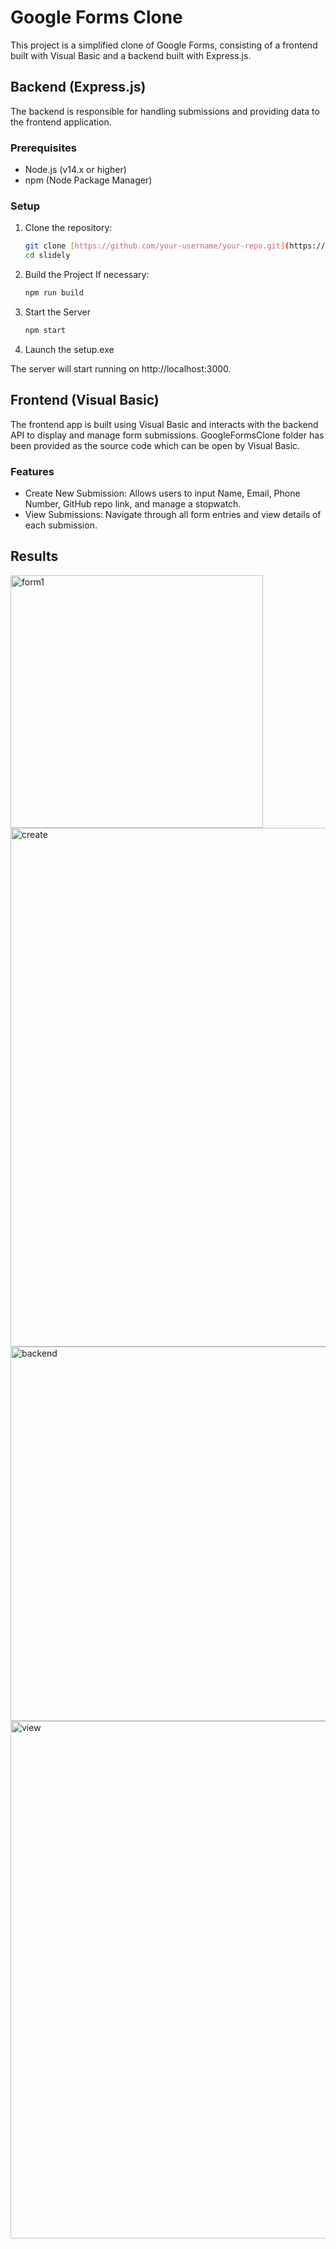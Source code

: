 # Google Forms Clone

This project is a simplified clone of Google Forms, consisting of a frontend built with Visual Basic and a backend built with Express.js.

## Backend (Express.js)

The backend is responsible for handling submissions and providing data to the frontend application.

### Prerequisites

- Node.js (v14.x or higher)
- npm (Node Package Manager)

### Setup

1. Clone the repository:

   ```bash
   git clone [https://github.com/your-username/your-repo.git](https://github.com/Atharv-16/SlidelyAI.git)
   cd slidely

2. Build the Project
   If necessary:
   ```bash
   npm run build
   ```
3. Start the Server
   ```bash
   npm start
   ```
4. Launch the setup.exe


The server will start running on http://localhost:3000.


## Frontend (Visual Basic)
The frontend app is built using Visual Basic and interacts with the backend API to display and manage form submissions.
GoogleFormsClone folder has been provided as the source code which can be open by Visual Basic.
### Features
- Create New Submission: Allows users to input Name, Email, Phone Number, GitHub repo link, and manage a stopwatch.
- View Submissions: Navigate through all form entries and view details of each submission.

## Results

<img width="404" alt="form1" src="https://github.com/Atharv-16/SlidelyAI/assets/119600601/4de9804b-5b6d-4d7a-80ff-fd643865a124">
<img width="830" alt="create" src="https://github.com/Atharv-16/SlidelyAI/assets/119600601/005464b2-d267-4be5-95ae-73724005d0f6"><img width="599" alt="backend" src="https://github.com/Atharv-16/SlidelyAI/assets/119600601/b394cbc1-1359-4da6-94ea-9aba53837358">
<img width="828" alt="view" src="https://github.com/Atharv-16/SlidelyAI/assets/119600601/90a66f77-d2e6-49e1-aba4-9735eb4309f3">

